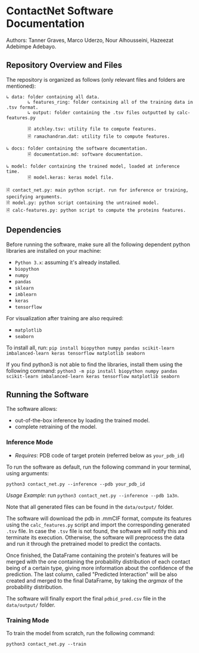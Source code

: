 # ContactNet Software Documentation

Authors: Tanner Graves, Marco Uderzo, Nour Alhousseini, Hazeezat Adebimpe Adebayo.

## Repository Overview and Files

The repository is organized as follows (only relevant files and folders are mentioned):

```
↳ data: folder containing all data.
        ↳ features_ring: folder containing all of the training data in .tsv format.
        ↳ output: folder containing the .tsv files outputted by calc-features.py

        🗎 atchley.tsv: utility file to compute features.
        🗎 ramachandran.dat: utility file to compute features.

↳ docs: folder containing the software documentation.
        🗎 documentation.md: software documentation.

↳ model: folder containing the trained model, loaded at inference time.
        🗎 model.keras: keras model file.
      
🗎 contact_net.py: main python script. run for inference or training, specifying arguments.
🗎 model.py: python script containing the untrained model.
🗎 calc-features.py: python script to compute the proteins features.
```

## Dependencies

Before running the software, make sure all the following dependent python libraries are installed on your machine:

- `Python 3.x`: assuming it's already installed.
- `biopython`
- `numpy`
- `pandas`
- `sklearn`
- `imblearn`
- `keras`
- `tensorflow`

For visualization after training are also required:
- `matplotlib`
- `seaborn`

To install all, run: `pip install biopython numpy pandas scikit-learn imbalanced-learn keras tensorflow matplotlib seaborn` 

If you find python3 is not able to find the libraries, install them using the following command: `python3 -m pip install biopython numpy pandas scikit-learn imbalanced-learn keras tensorflow matplotlib seaborn`



## Running the Software

The software allows:
- out-of-the-box inference by loading the trained model.
- complete retraining of the model.

### Inference Mode

- _Requires_: PDB code of target protein (referred below as `your_pdb_id`)
 
To run the software as default, run the following command in your terminal, using arguments:

`python3 contact_net.py --inference --pdb your_pdb_id`

*Usage Example*: run `python3 contact_net.py --inference --pdb 1a3n`.

Note that all generated files can be found in the `data/output/` folder. 

The software will download the pdb in .mmCIF format, compute its features using the `calc_features.py` script and import the corresponding generated `.tsv` file. In case the `.tsv` file is not found, the software will notify this and terminate its execution. Otherwise, the software will preprocess the data and run it through the pretrained model to predict the contacts.

Once finished, the DataFrame containing the protein's features will be merged with the one containing the probability distribution of each contact being of a certain type, giving more information about the confidence of the prediction. The last column, called "Predicted Interaction" will be also created and merged to the final DataFrame, by taking the *argmax* of the probability distribution.

The software will finally export the final `pdbid_pred.csv` file in the `data/output/` folder. 

### Training Mode

To train the model from scratch, run the following command:

`python3 contact_net.py --train`




